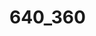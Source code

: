 <!-- generated by markdown-notes-tree -->

# 640\_360

<!-- optional markdown-notes-tree directory description starts here -->

<!-- optional markdown-notes-tree directory description ends here -->


